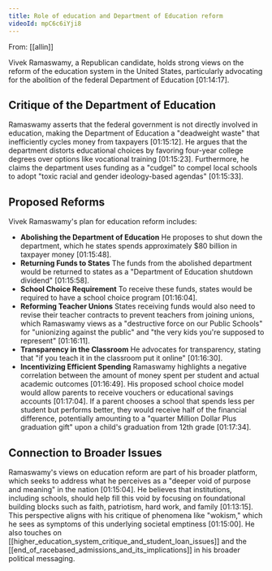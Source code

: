 ```yaml
---
title: Role of education and Department of Education reform
videoId: mpC6c6iYji8
---
```


From: [[allin]] <br/> 

Vivek Ramaswamy, a Republican candidate, holds strong views on the reform of the education system in the United States, particularly advocating for the abolition of the federal Department of Education <a class="yt-timestamp" data-t="01:14:17">[01:14:17]</a>.

## Critique of the Department of Education
Ramaswamy asserts that the federal government is not directly involved in education, making the Department of Education a "deadweight waste" that inefficiently cycles money from taxpayers <a class="yt-timestamp" data-t="01:15:12">[01:15:12]</a>. He argues that the department distorts educational choices by favoring four-year college degrees over options like vocational training <a class="yt-timestamp" data-t="01:15:23">[01:15:23]</a>. Furthermore, he claims the department uses funding as a "cudgel" to compel local schools to adopt "toxic racial and gender ideology-based agendas" <a class="yt-timestamp" data-t="01:15:33">[01:15:33]</a>.

## Proposed Reforms
Vivek Ramaswamy's plan for education reform includes:
*   **Abolishing the Department of Education** He proposes to shut down the department, which he states spends approximately $80 billion in taxpayer money <a class="yt-timestamp" data-t="01:15:48">[01:15:48]</a>.
*   **Returning Funds to States** The funds from the abolished department would be returned to states as a "Department of Education shutdown dividend" <a class="yt-timestamp" data-t="01:15:58">[01:15:58]</a>.
*   **School Choice Requirement** To receive these funds, states would be required to have a school choice program <a class="yt-timestamp" data-t="01:16:04">[01:16:04]</a>.
*   **Reforming Teacher Unions** States receiving funds would also need to revise their teacher contracts to prevent teachers from joining unions, which Ramaswamy views as a "destructive force on our Public Schools" for "unionizing against the public" and "the very kids you're supposed to represent" <a class="yt-timestamp" data-t="01:16:11">[01:16:11]</a>.
*   **Transparency in the Classroom** He advocates for transparency, stating that "if you teach it in the classroom put it online" <a class="yt-timestamp" data-t="01:16:30">[01:16:30]</a>.
*   **Incentivizing Efficient Spending** Ramaswamy highlights a negative correlation between the amount of money spent per student and actual academic outcomes <a class="yt-timestamp" data-t="01:16:49">[01:16:49]</a>. His proposed school choice model would allow parents to receive vouchers or educational savings accounts <a class="yt-timestamp" data-t="01:17:04">[01:17:04]</a>. If a parent chooses a school that spends less per student but performs better, they would receive half of the financial difference, potentially amounting to a "quarter Million Dollar Plus graduation gift" upon a child's graduation from 12th grade <a class="yt-timestamp" data-t="01:17:34">[01:17:34]</a>.

## Connection to Broader Issues
Ramaswamy's views on education reform are part of his broader platform, which seeks to address what he perceives as a "deeper void of purpose and meaning" in the nation <a class="yt-timestamp" data-t="01:15:04">[01:15:04]</a>. He believes that institutions, including schools, should help fill this void by focusing on foundational building blocks such as faith, patriotism, hard work, and family <a class="yt-timestamp" data-t="01:13:15">[01:13:15]</a>. This perspective aligns with his critique of phenomena like "wokism," which he sees as symptoms of this underlying societal emptiness <a class="yt-timestamp" data-t="01:15:00">[01:15:00]</a>. He also touches on [[higher_education_system_critique_and_student_loan_issues]] and the [[end_of_racebased_admissions_and_its_implications]] in his broader political messaging.